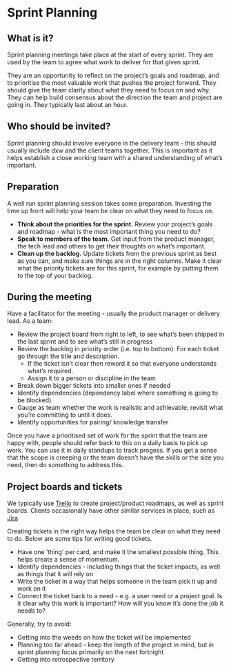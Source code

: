 # Sprint Planning

## What is it?
Sprint planning meetings take place at the start of every sprint. They are used by the team to agree what work to deliver for that given sprint.

They are an opportunity to reflect on the project’s goals and roadmap, and to prioritise the most valuable work that pushes the project forward.  They should give the team clarity about what they need to focus on and why. They can help build consensus about the direction the team and project are going in. They typically last about an hour.

## Who should be invited?
Sprint planning should involve everyone in the delivery team - this should usually include dxw and the client teams together. This is important as it helps establish a close working team with a shared understanding of what’s important.

## Preparation
A well run sprint planning session takes some preparation. Investing the time up front will help your team be clear on what they need to focus on.
- **Think about the priorities for the sprint.** Review your project’s goals and roadmap - what is the most important thing you need to do?
- **Speak to members of the team.** Get input from the product manager, the tech lead and others to get their thoughts on what’s important.
- **Clean up the backlog.** Update tickets from the previous sprint as best as you can, and make sure things are in the right columns. Make it clear what the priority tickets are for this sprint, for example by putting them to the top of your backlog.

## During the meeting
Have a facilitator for the meeting - usually the product manager or delivery lead. As a team:
- Review the project board from right to left, to see what’s been shipped in the last sprint and to see what’s still in progress
- Review the backlog in priority order (i.e. top to bottom). For each ticket go through the title and description.
  - If the ticket isn’t clear then reword it so that everyone understands what’s required.
  - Assign it to a person or discipline in the team
- Break down bigger tickets into smaller ones if needed
- Identify dependencies (dependency label where something is going to be blocked)
- Gauge as  team whether the work is realistic and achievable; revisit what you’re committing to until it does.
- Identify opportunities for pairing/ knowledge transfer

Once you have a prioritised set of work for the sprint that the team are happy with, people should refer back to this on a daily basis to pick up work. You can use it in daily standups to track progess. If you get a sense that the scope is creeping or the team doesn’t have the skills or the size you need, then do something to address this.

## Project boards and tickets
We typically use [Trello](https://trello.com) to create project/product roadmaps, as well as sprint boards. Clients occasionally have other similar services in place, such as [Jira](https://www.atlassian.com/software/jira).

Creating tickets in the right way helps the team be clear on what they need to do. Below are some tips for writing good tickets.
- Have one ‘thing’ per card, and make it the smallest possible thing. This helps create a sense of momentum.
- Identify dependencies - including things that the ticket impacts, as well as things that it will rely on
- Write the ticket in a way that helps someone in the team pick it up and work on it
- Connect the ticket back to a need - e.g. a user need or a project goal. Is it clear why this work is important? How will you know it’s done the job it needs to?

Generally, try to avoid:
- Getting into the weeds on how the ticket will be implemented
- Planning too far ahead - keep the length of the project in mind, but in sprint planning focus primarily on the next fortnight
- Getting into retrospective territory
